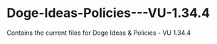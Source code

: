 # Doge-Ideas-Policies---VU-1.34.4
Contains the current files for Doge Ideas &amp; Policies - VU 1.34.4
